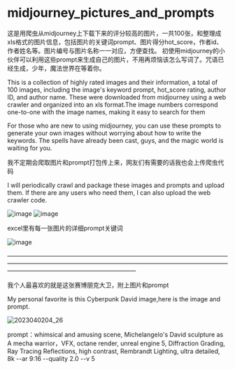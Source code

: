 # midjourney_pictures_and_prompts

这是用爬虫从midjourney上下载下来的评分较高的图片，一共100张，和整理成xls格式的图片信息，包括图片的关键词prompt、图片得分hot_score，作者id、作者姓名等。图片编号与图片名称一一对应，方便查找。
初使用midjourney的小伙伴可以利用这些prompt来生成自己的图片，不用再烦恼该怎么写词了。咒语已经生成，少年，魔法世界在等着你。

This is a collection of highly rated images and their information, a total of 100 images, including the image's keyword prompt, hot_score rating, author ID, and author name. These were downloaded from midjourney using a web crawler and organized into an xls format.The image numbers correspond one-to-one with the image names, making it easy to search for them

For those who are new to using midjourney, you can use these prompts to generate your own images without worrying about how to write the keywords. The spells have already been cast, guys, and the magic world is waiting for you.

我不定期会爬取图片和prompt打包传上来，网友们有需要的话我也会上传爬虫代码

I will periodically crawl and package these images and prompts and upload them. If there are any users who need them, I can also upload the web crawler code.

![image](https://user-images.githubusercontent.com/32754688/229363650-94a7388a-559a-466e-93c8-a1e5fc4cad58.png)
![image](https://user-images.githubusercontent.com/32754688/229363671-58498a63-144b-4ac6-9fa1-fb10ccdecb00.png)

 excel里有每一张图片的详细prompt关键词
 
 ![image](https://user-images.githubusercontent.com/32754688/229363994-36a326fb-d8a0-4931-8ead-bb862dc6978c.png)



—————————————————————————————————————————————————————————————————————————————————————————————

我个人最喜欢的就是这张赛博朋克大卫，附上图片和prompt

My personal favorite is this Cyberpunk David image,here is the image and prompt.


![2023040204_26](https://user-images.githubusercontent.com/32754688/229360754-674ede96-0507-4c0f-9213-ffa01e0b56ba.jpg)

prompt：whimsical and amusing scene, Michelangelo's David sculpture as A mecha warrior，VFX, octane render, unreal engine 5, Diffraction Grading, Ray Tracing Reflections, high contrast, Rembrandt Lighting, ultra detailed, 8k --ar 9:16 --quality 2.0  --v 5





